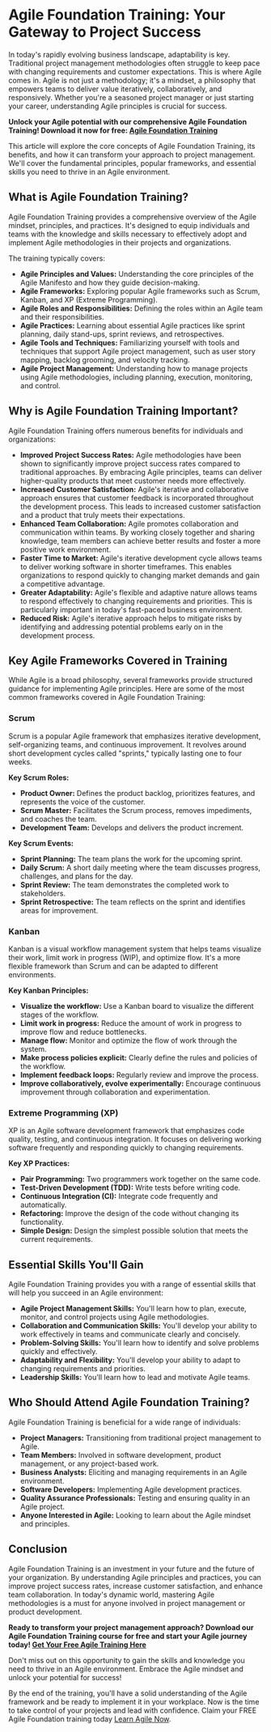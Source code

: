 # Agile Foundation Training: Your Gateway to Project Success

In today's rapidly evolving business landscape, adaptability is key. Traditional project management methodologies often struggle to keep pace with changing requirements and customer expectations. This is where Agile comes in. Agile is not just a methodology; it's a mindset, a philosophy that empowers teams to deliver value iteratively, collaboratively, and responsively. Whether you're a seasoned project manager or just starting your career, understanding Agile principles is crucial for success.

**Unlock your Agile potential with our comprehensive Agile Foundation Training! Download it now for free: [Agile Foundation Training](https://udemywork.com/agile-foundation-training)**

This article will explore the core concepts of Agile Foundation Training, its benefits, and how it can transform your approach to project management. We'll cover the fundamental principles, popular frameworks, and essential skills you need to thrive in an Agile environment.

## What is Agile Foundation Training?

Agile Foundation Training provides a comprehensive overview of the Agile mindset, principles, and practices. It's designed to equip individuals and teams with the knowledge and skills necessary to effectively adopt and implement Agile methodologies in their projects and organizations.

The training typically covers:

*   **Agile Principles and Values:** Understanding the core principles of the Agile Manifesto and how they guide decision-making.
*   **Agile Frameworks:** Exploring popular Agile frameworks such as Scrum, Kanban, and XP (Extreme Programming).
*   **Agile Roles and Responsibilities:** Defining the roles within an Agile team and their responsibilities.
*   **Agile Practices:** Learning about essential Agile practices like sprint planning, daily stand-ups, sprint reviews, and retrospectives.
*   **Agile Tools and Techniques:** Familiarizing yourself with tools and techniques that support Agile project management, such as user story mapping, backlog grooming, and velocity tracking.
*   **Agile Project Management:** Understanding how to manage projects using Agile methodologies, including planning, execution, monitoring, and control.

## Why is Agile Foundation Training Important?

Agile Foundation Training offers numerous benefits for individuals and organizations:

*   **Improved Project Success Rates:** Agile methodologies have been shown to significantly improve project success rates compared to traditional approaches. By embracing Agile principles, teams can deliver higher-quality products that meet customer needs more effectively.
*   **Increased Customer Satisfaction:** Agile's iterative and collaborative approach ensures that customer feedback is incorporated throughout the development process. This leads to increased customer satisfaction and a product that truly meets their expectations.
*   **Enhanced Team Collaboration:** Agile promotes collaboration and communication within teams. By working closely together and sharing knowledge, team members can achieve better results and foster a more positive work environment.
*   **Faster Time to Market:** Agile's iterative development cycle allows teams to deliver working software in shorter timeframes. This enables organizations to respond quickly to changing market demands and gain a competitive advantage.
*   **Greater Adaptability:** Agile's flexible and adaptive nature allows teams to respond effectively to changing requirements and priorities. This is particularly important in today's fast-paced business environment.
*   **Reduced Risk:** Agile's iterative approach helps to mitigate risks by identifying and addressing potential problems early on in the development process.

## Key Agile Frameworks Covered in Training

While Agile is a broad philosophy, several frameworks provide structured guidance for implementing Agile principles. Here are some of the most common frameworks covered in Agile Foundation Training:

### Scrum

Scrum is a popular Agile framework that emphasizes iterative development, self-organizing teams, and continuous improvement. It revolves around short development cycles called "sprints," typically lasting one to four weeks.

**Key Scrum Roles:**

*   **Product Owner:** Defines the product backlog, prioritizes features, and represents the voice of the customer.
*   **Scrum Master:** Facilitates the Scrum process, removes impediments, and coaches the team.
*   **Development Team:** Develops and delivers the product increment.

**Key Scrum Events:**

*   **Sprint Planning:** The team plans the work for the upcoming sprint.
*   **Daily Scrum:** A short daily meeting where the team discusses progress, challenges, and plans for the day.
*   **Sprint Review:** The team demonstrates the completed work to stakeholders.
*   **Sprint Retrospective:** The team reflects on the sprint and identifies areas for improvement.

### Kanban

Kanban is a visual workflow management system that helps teams visualize their work, limit work in progress (WIP), and optimize flow. It's a more flexible framework than Scrum and can be adapted to different environments.

**Key Kanban Principles:**

*   **Visualize the workflow:** Use a Kanban board to visualize the different stages of the workflow.
*   **Limit work in progress:** Reduce the amount of work in progress to improve flow and reduce bottlenecks.
*   **Manage flow:** Monitor and optimize the flow of work through the system.
*   **Make process policies explicit:** Clearly define the rules and policies of the workflow.
*   **Implement feedback loops:** Regularly review and improve the process.
*   **Improve collaboratively, evolve experimentally:** Encourage continuous improvement through collaboration and experimentation.

### Extreme Programming (XP)

XP is an Agile software development framework that emphasizes code quality, testing, and continuous integration. It focuses on delivering working software frequently and responding quickly to changing requirements.

**Key XP Practices:**

*   **Pair Programming:** Two programmers work together on the same code.
*   **Test-Driven Development (TDD):** Write tests before writing code.
*   **Continuous Integration (CI):** Integrate code frequently and automatically.
*   **Refactoring:** Improve the design of the code without changing its functionality.
*   **Simple Design:** Design the simplest possible solution that meets the current requirements.

## Essential Skills You'll Gain

Agile Foundation Training provides you with a range of essential skills that will help you succeed in an Agile environment:

*   **Agile Project Management Skills:** You'll learn how to plan, execute, monitor, and control projects using Agile methodologies.
*   **Collaboration and Communication Skills:** You'll develop your ability to work effectively in teams and communicate clearly and concisely.
*   **Problem-Solving Skills:** You'll learn how to identify and solve problems quickly and effectively.
*   **Adaptability and Flexibility:** You'll develop your ability to adapt to changing requirements and priorities.
*   **Leadership Skills:** You'll learn how to lead and motivate Agile teams.

## Who Should Attend Agile Foundation Training?

Agile Foundation Training is beneficial for a wide range of individuals:

*   **Project Managers:** Transitioning from traditional project management to Agile.
*   **Team Members:** Involved in software development, product management, or any project-based work.
*   **Business Analysts:** Eliciting and managing requirements in an Agile environment.
*   **Software Developers:** Implementing Agile development practices.
*   **Quality Assurance Professionals:** Testing and ensuring quality in an Agile project.
*   **Anyone Interested in Agile:** Looking to learn about the Agile mindset and principles.

## Conclusion

Agile Foundation Training is an investment in your future and the future of your organization. By understanding Agile principles and practices, you can improve project success rates, increase customer satisfaction, and enhance team collaboration. In today's dynamic world, mastering Agile methodologies is a must for anyone involved in project management or product development.

**Ready to transform your project management approach? Download our Agile Foundation Training course for free and start your Agile journey today! [Get Your Free Agile Training Here](https://udemywork.com/agile-foundation-training)**

Don't miss out on this opportunity to gain the skills and knowledge you need to thrive in an Agile environment. Embrace the Agile mindset and unlock your potential for success!

By the end of the training, you'll have a solid understanding of the Agile framework and be ready to implement it in your workplace. Now is the time to take control of your projects and lead with confidence.
Claim your FREE Agile Foundation training today [Learn Agile Now](https://udemywork.com/agile-foundation-training).
